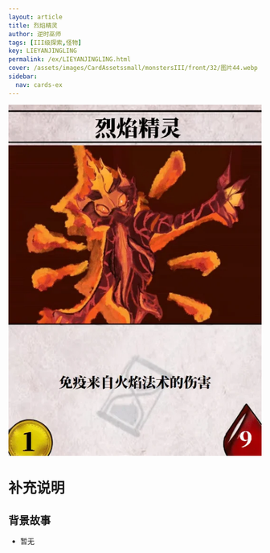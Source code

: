 ```yaml
---
layout: article
title: 烈焰精灵
author: 逆时巫师
tags: [III级探索,怪物]
key: LIEYANJINGLING
permalink: /ex/LIEYANJINGLING.html
cover: /assets/images/CardAssetssmall/monstersIII/front/32/图片44.webp
sidebar:
  nav: cards-ex
---
```

![](/assets/images/CardAssets/monstersIII/front/32/图片44.webp)

# 补充说明



## 背景故事
* 暂无